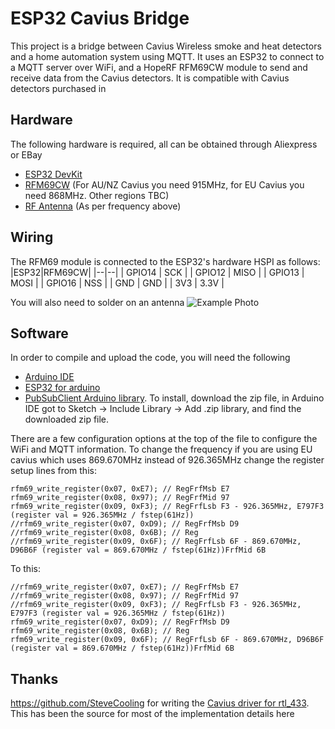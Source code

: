 # ESP32 Cavius Bridge
This project is a bridge between Cavius Wireless smoke and heat detectors and a home automation system using MQTT. It uses an ESP32 to connect to a MQTT server over WiFi, and a HopeRF RFM69CW module to send and receive data from the Cavius detectors. It is compatible with Cavius detectors purchased in 

## Hardware
The following hardware is required, all can be obtained through Aliexpress or EBay

 - [ESP32 DevKit](https://www.aliexpress.com/item/1005002611857804.html)
 - [RFM69CW](https://www.aliexpress.com/item/32887379895.html) (For AU/NZ Cavius you need 915MHz, for EU Cavius you need 868MHz. Other regions TBC)
 - [RF Antenna](https://www.aliexpress.com/item/32805063234.html) (As per frequency above)

## Wiring
The RFM69 module is connected to the ESP32's hardware HSPI as follows:
|ESP32|RFM69CW|
|--|--|
| GPIO14 | SCK |
| GPIO12 | MISO |
| GPIO13 | MOSI |
| GPIO16 | NSS |
| GND | GND |
| 3V3 | 3.3V |

You will also need to solder on an antenna
![Example Photo](https://raw.githubusercontent.com/dasrue/esp_cavi/main/esp_cavi.jpg)
## Software
In order to compile and upload the code, you will need the following

 - [Arduino IDE](https://www.arduino.cc/en/software)
 - [ESP32 for arduino](https://randomnerdtutorials.com/installing-esp32-arduino-ide-2-0/)
 - [PubSubClient Arduino library](https://github.com/knolleary/pubsubclient/releases). To install, download the zip file, in Arduino IDE got to Sketch -> Include Library -> Add .zip library, and find the downloaded zip file.

There are a few configuration options at the top of the file to configure the WiFi and MQTT information. To change the frequency if you are using EU cavius which uses 869.670MHz instead of 926.365MHz change the register setup lines from this:

    rfm69_write_register(0x07, 0xE7); // RegFrfMsb E7
    rfm69_write_register(0x08, 0x97); // RegFrfMid 97
    rfm69_write_register(0x09, 0xF3); // RegFrfLsb F3 - 926.365MHz, E797F3 (register val = 926.365MHz / fstep(61Hz))
    //rfm69_write_register(0x07, 0xD9); // RegFrfMsb D9
    //rfm69_write_register(0x08, 0x6B); // Reg
    //rfm69_write_register(0x09, 0x6F); // RegFrfLsb 6F - 869.670MHz, D96B6F (register val = 869.670MHz / fstep(61Hz))FrfMid 6B
To this:

    //rfm69_write_register(0x07, 0xE7); // RegFrfMsb E7
    //rfm69_write_register(0x08, 0x97); // RegFrfMid 97
    //rfm69_write_register(0x09, 0xF3); // RegFrfLsb F3 - 926.365MHz, E797F3 (register val = 926.365MHz / fstep(61Hz))
    rfm69_write_register(0x07, 0xD9); // RegFrfMsb D9
    rfm69_write_register(0x08, 0x6B); // Reg
    rfm69_write_register(0x09, 0x6F); // RegFrfLsb 6F - 869.670MHz, D96B6F (register val = 869.670MHz / fstep(61Hz))FrfMid 6B


## Thanks
https://github.com/SteveCooling for writing the [Cavius driver for rtl_433](https://github.com/merbanan/rtl_433/blob/master/src/devices/cavius.c). This has been the source for most of the implementation details here
